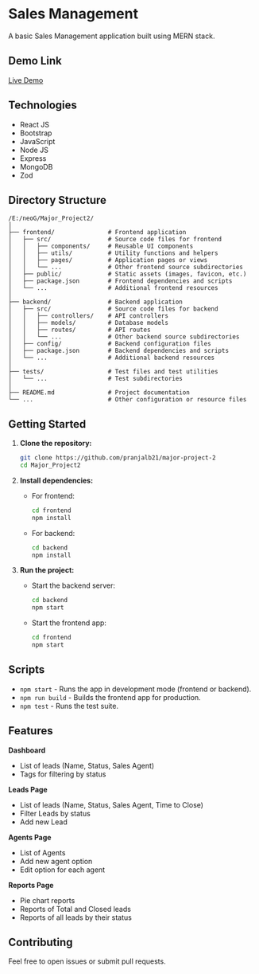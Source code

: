 # Sales Management

A basic Sales Management application built using MERN stack.

## Demo Link

[Live Demo](https://major-project-2-tt3m.vercel.app)

## Technologies
- React JS
- Bootstrap
- JavaScript
- Node JS
- Express
- MongoDB
- Zod

## Directory Structure

```
/E:/neoG/Major_Project2/
│
├── frontend/               # Frontend application
│   ├── src/                # Source code files for frontend
│   │   ├── components/     # Reusable UI components
│   │   ├── utils/          # Utility functions and helpers
│   │   ├── pages/          # Application pages or views
│   │   └── ...             # Other frontend source subdirectories
│   ├── public/             # Static assets (images, favicon, etc.)
│   ├── package.json        # Frontend dependencies and scripts
│   └── ...                 # Additional frontend resources
│
├── backend/                # Backend application
│   ├── src/                # Source code files for backend
│   │   ├── controllers/    # API controllers
│   │   ├── models/         # Database models
│   │   ├── routes/         # API routes
│   │   └── ...             # Other backend source subdirectories
│   ├── config/             # Backend configuration files
│   ├── package.json        # Backend dependencies and scripts
│   └── ...                 # Additional backend resources
│
├── tests/                  # Test files and test utilities
│   └── ...                 # Test subdirectories
│
├── README.md               # Project documentation
└── ...                     # Other configuration or resource files
```

## Getting Started

1. **Clone the repository:**

    ```bash
    git clone https://github.com/pranjalb21/major-project-2
    cd Major_Project2
    ```

2. **Install dependencies:**

    - For frontend:
        ```bash
        cd frontend
        npm install
        ```
    - For backend:
        ```bash
        cd backend
        npm install
        ```

3. **Run the project:**
    - Start the backend server:
        ```bash
        cd backend
        npm start
        ```
    - Start the frontend app:
        ```bash
        cd frontend
        npm start
        ```

## Scripts

-   `npm start` - Runs the app in development mode (frontend or backend).
-   `npm run build` - Builds the frontend app for production.
-   `npm test` - Runs the test suite.


## Features
**Dashboard**
- List of leads (Name, Status, Sales Agent)
- Tags for filtering by status

**Leads Page**
- List of leads (Name, Status, Sales Agent, Time to Close)
- Filter Leads by status
- Add new Lead

**Agents Page**
- List of Agents
- Add new agent option
- Edit option for each agent

**Reports Page**
- Pie chart reports
- Reports of Total and Closed leads
- Reports of all leads by their status

## Contributing

Feel free to open issues or submit pull requests.
